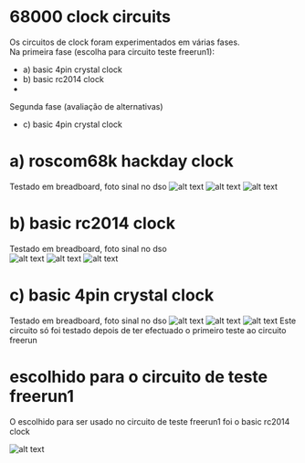 # 68000 clock circuits
Os circuitos de clock foram experimentados em várias fases.  
Na primeira fase (escolha para circuito teste freerun1):  
- a) basic 4pin crystal clock
- b) basic rc2014 clock
- 
Segunda fase (avaliação de alternativas)
- c) basic 4pin crystal clock

# a) roscom68k hackday clock  
Testado em breadboard, foto sinal no dso
![alt text](https://github.com/inaciose/68000x/blob/main/explorations/clock/roscom68k-hackday-clock1.jpg?raw=true)
![alt text](https://github.com/inaciose/68000x/blob/main/explorations/clock/roscom68k-hackday-clock1-bb1.jpeg?raw=true)
![alt text](https://github.com/inaciose/68000x/blob/main/explorations/clock/roscom68k-hackday-clock1-bb1-signal1.jpeg?raw=true)

# b) basic rc2014 clock  
Testado em breadboard, foto sinal no dso  
![alt text](https://github.com/inaciose/68000x/blob/main/explorations/clock/basic-rc2014-clock1.jpg?raw=true)
![alt text](https://github.com/inaciose/68000x/blob/main/explorations/clock/basic-rc2014-clock1-bb1.jpeg?raw=true)
![alt text](https://github.com/inaciose/68000x/blob/main/explorations/clock/basic-rc2014-clock1-bb1-signal1.jpeg?raw=true)

# c) basic 4pin crystal clock  
Testado em breadboard, foto sinal no dso
![alt text](https://github.com/inaciose/68000x/blob/main/explorations/clock/basic_4pin_crystal_clock1.jpeg?raw=true)
![alt text](https://github.com/inaciose/68000x/blob/main/explorations/clock/basic_4pin_crystal_clock1-bb1.jpeg?raw=true)
![alt text](https://github.com/inaciose/68000x/blob/main/explorations/clock/basic_4pin_crystal_clock1-bb1-signal1.jpeg?raw=true)
Este circuito só foi testado depois de ter efectuado o primeiro teste ao circuito freerun

# escolhido para o circuito de teste freerun1
O escolhido para ser usado no circuito de teste freerun1 foi o basic rc2014 clock  

![alt text](https://github.com/inaciose/68000x/blob/main/explorations/clock/basic-rc2014-clock1.jpg?raw=true)


